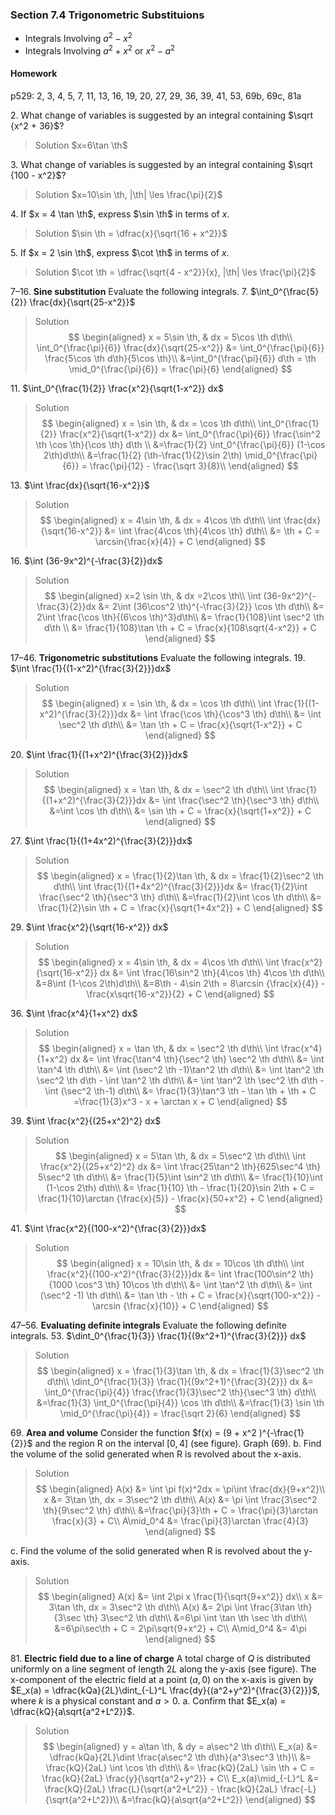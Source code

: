 ### Section 7.4 Trigonometric Substituions

+ Integrals Involving $a^2 - x^2$
+ Integrals Involving $a^2 + x^2$ or $x^2 - a^2$

#### Homework
p529: 2, 3, 4, 5, 7, 11, 13, 16, 19, 20, 27, 29, 36, 39, 41, 53, 69b, 69c, 81a

2\. What change of variables is suggested by an integral containing $\sqrt {x^2 + 36}$?
>Solution
$x=6\tan \th$

3\. What change of variables is suggested by an integral containing $\sqrt {100 - x^2}$?
>Solution
$x=10\sin \th, |\th| \les \frac{\pi}{2}$

4\. If $x = 4 \tan \th$, express $\sin \th$ in terms of $x$.
>Solution
$\sin \th = \dfrac{x}{\sqrt{16 + x^2}}$

5\. If $x = 2 \sin \th$, express $\cot \th$ in terms of $x$.
>Solution
$\cot \th = \dfrac{\sqrt{4 - x^2}}{x}, |\th| \les \frac{\pi}{2}$


7–16\. **Sine substitution** Evaluate the following integrals.
7\. $\int_0^{\frac{5}{2}} \frac{dx}{\sqrt{25-x^2}}$
>Solution
$$
\begin{aligned}
x = 5\sin \th, & dx = 5\cos \th d\th\\
\int_0^{\frac{\pi}{6}} \frac{dx}{\sqrt{25-x^2}} &= \int_0^{\frac{\pi}{6}} \frac{5\cos \th d\th}{5\cos \th}\\
&=\int_0^{\frac{\pi}{6}} d\th = \th \mid_0^{\frac{\pi}{6}} =  \frac{\pi}{6}
\end{aligned}
$$

11\. $\int_0^{\frac{1}{2}} \frac{x^2}{\sqrt{1-x^2}} dx$
>Solution
$$
\begin{aligned}
x = \sin \th, & dx = \cos \th d\th\\
\int_0^{\frac{1}{2}} \frac{x^2}{\sqrt{1-x^2}}  dx &= \int_0^{\frac{\pi}{6}} \frac{\sin^2 \th \cos \th}{\cos \th} d\th \\
&=\frac{1}{2} \int_0^{\frac{\pi}{6}} (1-\cos 2\th)d\th\\
&=\frac{1}{2} (\th-\frac{1}{2}\sin 2\th) \mid_0^{\frac{\pi}{6}} = \frac{\pi}{12} - \frac{\sqrt 3}{8}\\
\end{aligned}
$$

<!-- pagebreak -->
13\. $\int \frac{dx}{\sqrt{16-x^2}}$
>Solution
$$
\begin{aligned}
x = 4\sin \th, & dx = 4\cos \th d\th\\
\int \frac{dx}{\sqrt{16-x^2}} &= \int \frac{4\cos \th}{4\cos \th} d\th\\
&= \th + C = \arcsin{\frac{x}{4}} + C
\end{aligned}
$$

16\. $\int (36-9x^2)^{-\frac{3}{2}}dx$
>Solution
$$
\begin{aligned}
x=2 \sin \th, & dx =2\cos \th\\
\int (36-9x^2)^{-\frac{3}{2}}dx &= 2\int (36\cos^2 \th)^{-\frac{3}{2}} \cos \th d\th\\
&= 2\int \frac{\cos \th}{(6\cos \th)^3}d\th\\
&= \frac{1}{108}\int \sec^2 \th d\th \\
&= \frac{1}{108}\tan \th + C = \frac{x}{108\sqrt{4-x^2}} + C
\end{aligned}
$$

17–46\. **Trigonometric substitutions** Evaluate the following integrals.
19\. $\int \frac{1}{(1-x^2)^{\frac{3}{2}}}dx$
>Solution
$$
\begin{aligned}
x = \sin \th, & dx = \cos \th d\th\\
\int \frac{1}{(1-x^2)^{\frac{3}{2}}}dx &= \int \frac{\cos \th}{\cos^3 \th} d\th\\
&= \int \sec^2 \th d\th\\
&= \tan \th + C = \frac{x}{\sqrt{1-x^2}} + C
\end{aligned}
$$

20\. $\int \frac{1}{(1+x^2)^{\frac{3}{2}}}dx$
>Solution
$$
\begin{aligned}
x = \tan \th, & dx = \sec^2 \th d\th\\
\int \frac{1}{(1+x^2)^{\frac{3}{2}}}dx &= \int \frac{\sec^2 \th}{\sec^3 \th} d\th\\
&=\int \cos \th d\th\\
&= \sin \th + C = \frac{x}{\sqrt{1+x^2}} + C
\end{aligned}
$$

<!-- pagebreak -->
27\. $\int \frac{1}{(1+4x^2)^{\frac{3}{2}}}dx$
>Solution
$$
\begin{aligned}
x = \frac{1}{2}\tan \th, & dx = \frac{1}{2}\sec^2 \th d\th\\
\int \frac{1}{(1+4x^2)^{\frac{3}{2}}}dx &= \frac{1}{2}\int \frac{\sec^2 \th}{\sec^3 \th} d\th\\
&=\frac{1}{2}\int \cos \th d\th\\
&= \frac{1}{2}\sin \th + C = \frac{x}{\sqrt{1+4x^2}} + C
\end{aligned}
$$

29\. $\int \frac{x^2}{\sqrt{16-x^2}} dx$
>Solution
$$
\begin{aligned}
x = 4\sin \th, & dx = 4\cos \th d\th\\
\int \frac{x^2}{\sqrt{16-x^2}} dx &= \int \frac{16\sin^2 \th}{4\cos \th} 4\cos \th d\th\\
&=8\int (1-\cos 2\th)d\th\\
&=8\th - 4\sin 2\th = 8\arcsin {\frac{x}{4}} - \frac{x\sqrt{16-x^2}}{2} + C
\end{aligned}
$$

36\. $\int \frac{x^4}{1+x^2} dx$
>Solution
$$
\begin{aligned}
x = \tan \th, & dx = \sec^2 \th d\th\\
\int \frac{x^4}{1+x^2} dx &= \int \frac{\tan^4 \th}{\sec^2 \th} \sec^2 \th d\th\\
&= \int \tan^4 \th d\th\\
&= \int (\sec^2 \th -1)\tan^2 \th d\th\\
&= \int \tan^2 \th \sec^2 \th d\th - \int \tan^2 \th d\th\\
&= \int \tan^2 \th \sec^2 \th d\th - \int (\sec^2 \th-1) d\th\\
&= \frac{1}{3}\tan^3 \th - \tan \th + \th + C =\frac{1}{3}x^3 - x + \arctan x + C
\end{aligned}
$$

<!-- pagebreak -->
39\. $\int \frac{x^2}{(25+x^2)^2} dx$
>Solution
$$
\begin{aligned}
x = 5\tan \th, & dx = 5\sec^2 \th d\th\\
\int \frac{x^2}{(25+x^2)^2} dx &= \int \frac{25\tan^2 \th}{625\sec^4 \th} 5\sec^2 \th d\th\\
&= \frac{1}{5}\int \sin^2 \th d\th\\
&= \frac{1}{10}\int (1-\cos 2\th) d\th\\
&= \frac{1}{10} \th - \frac{1}{20}\sin 2\th + C = \frac{1}{10}\arctan {\frac{x}{5}} - \frac{x}{50+x^2} + C
\end{aligned}
$$

41\. $\int \frac{x^2}{(100-x^2)^{\frac{3}{2}}}dx$
>Solution
$$
\begin{aligned}
x = 10\sin \th, & dx = 10\cos \th d\th\\
\int \frac{x^2}{(100-x^2)^{\frac{3}{2}}}dx &= \int \frac{100\sin^2 \th}{1000 \cos^3 \th} 10\cos \th d\th\\
&= \int \tan^2 \th d\th\\
&= \int (\sec^2 -1) \th d\th\\
&= \tan \th - \th + C = \frac{x}{\sqrt{100-x^2}} - \arcsin {\frac{x}{10}} + C
\end{aligned}
$$

47–56\. **Evaluating definite integrals** Evaluate the following definite integrals.
53\. $\dint_0^{\frac{1}{3}} \frac{1}{(9x^2+1)^{\frac{3}{2}}} dx$
>Solution
$$
\begin{aligned}
x = \frac{1}{3}\tan \th, & dx = \frac{1}{3}\sec^2 \th d\th\\
\dint_0^{\frac{1}{3}} \frac{1}{(9x^2+1)^{\frac{3}{2}}} dx &= \int_0^{\frac{\pi}{4}} \frac{\frac{1}{3}\sec^2 \th}{\sec^3 \th} d\th\\
&=\frac{1}{3} \int_0^{\frac{\pi}{4}} \cos \th d\th\\
&=\frac{1}{3} \sin \th \mid_0^{\frac{\pi}{4}} = \frac{\sqrt 2}{6}
\end{aligned}
$$

<!-- pagebreak -->
69\. **Area and volume** Consider the function $f(x) = (9 + x^2 )^{-\frac{1}{2}}$ and the region R on the interval $[0, 4]$ (see figure). Graph (69).
b. Find the volume of the solid generated when R is revolved about the x-axis.
>Solution
$$
\begin{aligned}
A(x) &= \int \pi f(x)^2dx = \pi\int \frac{dx}{9+x^2}\\
x &= 3\tan \th, dx = 3\sec^2 \th d\th\\
A(x) &= \pi \int \frac{3\sec^2 \th}{9\sec^2 \th} d\th\\
&=\frac{\pi}{3}\th + C = \frac{\pi}{3}\arctan \frac{x}{3} + C\\
A\mid_0^4 &= \frac{\pi}{3}\arctan \frac{4}{3}
\end{aligned}
$$

c. Find the volume of the solid generated when R is revolved  about the y-axis.
>Solution
$$
\begin{aligned}
A(x) &= \int 2\pi x \frac{1}{\sqrt{9+x^2}} dx\\
x &= 3\tan \th, dx = 3\sec^2 \th d\th\\
A(x) &= 2\pi \int \frac{3\tan \th}{3\sec \th} 3\sec^2 \th d\th\\
&=6\pi \int \tan \th \sec \th d\th\\
&=6\pi\sec\th + C = 2\pi\sqrt{9+x^2} + C\\
A\mid_0^4 &= 4\pi
\end{aligned}
$$

81\. **Electric field due to a line of charge** A total charge of $Q$ is distributed uniformly on a line segment of length $2L$ along the y-axis (see figure). The x-component of the electric field at a point $(a, 0)$ on the x-axis is given by $E_x(a) = \dfrac{kQa}{2L}\dint_{-L}^L \frac{dy}{(a^2+y^2)^{\frac{3}{2}}}$, where $k$ is a physical constant and $a>0$.
a. Confirm that $E_x(a) = \dfrac{kQ}{a\sqrt{a^2+L^2}}$.
>Solution
$$
\begin{aligned}
y = a\tan \th, & dy = a\sec^2 \th d\th\\
E_x(a) &= \dfrac{kQa}{2L}\dint \frac{a\sec^2 \th d\th}{a^3\sec^3 \th}\\
&= \frac{kQ}{2aL} \int \cos \th d\th\\
&= \frac{kQ}{2aL} \sin \th + C = \frac{kQ}{2aL} \frac{y}{\sqrt{a^2+y^2}} + C\\
E_x(a)\mid_{-L}^L &= \frac{kQ}{2aL} \frac{L}{\sqrt{a^2+L^2}} - \frac{kQ}{2aL} \frac{-L}{\sqrt{a^2+L^2}}\\
&=\frac{kQ}{a\sqrt{a^2+L^2}}
\end{aligned}
$$
